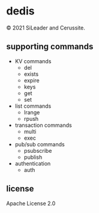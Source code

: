 # dedis

&copy; 2021 SiLeader and Cerussite.

## supporting commands
+ KV commands
    + del
    + exists
    + expire
    + keys
    + get
    + set
+ list commands
    + lrange
    + rpush
+ transaction commands
    + multi
    + exec
+ pub/sub commands
    + psubscribe
    + publish
+ authentication
    + auth

## license
Apache License 2.0